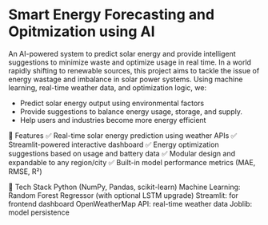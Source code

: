 # Smart Energy Forecasting and Opitmization using AI
An AI-powered system to predict solar energy and provide intelligent suggestions to minimize waste and optimize usage in real time.
  In a world rapidly shifting to renewable sources, this project aims to tackle the issue of energy wastage and imbalance in solar power systems. Using machine learning, real-time weather data, and optimization logic, we: 
* Predict solar energy output using environmental factors  
* Provide suggestions to balance energy usage, storage, and supply.
* Help users and industries become more energy efficient

🚀 Features
✅ Real-time solar energy prediction using weather APIs
✅ Streamlit-powered interactive dashboard
✅ Energy optimization suggestions based on usage and battery data
✅ Modular design and expandable to any region/city
✅ Built-in model performance metrics (MAE, RMSE, R²)

🧠 Tech Stack
Python (NumPy, Pandas, scikit-learn)
Machine Learning: Random Forest Regressor (with optional LSTM upgrade)
Streamlit: for frontend dashboard
OpenWeatherMap API: real-time weather data
Joblib: model persistence

